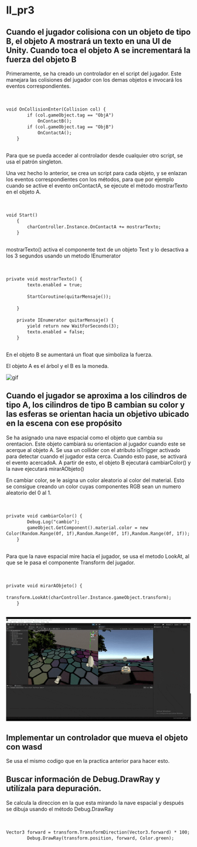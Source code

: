 # ll_pr3

## Cuando el jugador colisiona con un objeto de tipo B, el objeto A mostrará un texto en una UI de Unity. Cuando toca el objeto A se incrementará la fuerza del objeto B

Primeramente, se ha creado un controlador en el script del jugador. Este manejara las colisiones del jugador con los demas objetos e invocará los eventos correspondientes.

<pre><code>

void OnCollisionEnter(Collision col) {
        if (col.gameObject.tag == "ObjA") 
			OnContactB();
        if (col.gameObject.tag == "ObjB") 
			OnContactA();
    }

</code></pre>

Para que se pueda acceder al controlador desde cualquier otro script, se usa el patrón singleton.

Una vez hecho lo anterior, se crea un script para cada objeto, y se enlazan los eventos correspondientes con los métodos, para que por ejemplo cuando se active el evento onContactA, se ejecute el método mostrarTexto en el objeto A.


<pre><code>

void Start()
    {
        charController.Instance.OnContactA += mostrarTexto;
    }

</code></pre>

mostrarTexto() activa el componente text de un objeto Text y lo desactiva a los 3 segundos usando un metodo IEnumerator
<pre><code>

private void mostrarTexto() {
        texto.enabled = true;

        StartCoroutine(quitarMensaje());

    }

    private IEnumerator quitarMensaje() {
        yield return new WaitForSeconds(3);
        texto.enabled = false;
    }

</code></pre>

En el objeto B se aumentará un float que simboliza la fuerza.

El objeto A es el árbol y el B es la moneda.

![gif](./1.gif) 

## Cuando el jugador se aproxima a los cilindros de tipo A, los cilindros de tipo B cambian su color y las esferas se orientan hacia un objetivo ubicado en la escena con ese propósito

Se ha asignado una nave espacial como el objeto que cambia su orentacion. Este objeto cambiará su orientacion al jugador cuando este se acerque al objeto A. Se usa un collider con el atributo isTrigger activado para detectar cuando el jugador esta cerca. Cuando esto pase, se activará el evento acercadoA. A partir de esto, el objeto B ejecutará cambiarColor() y la nave ejecutará mirarAObjeto()

En cambiar color, se le asigna un color aleatorio al color del material. Esto se consigue creando un color cuyas componentes RGB sean un numero aleatorio del 0 al 1.

<pre><code>

private void cambiarColor() {
        Debug.Log("cambio");
        gameObject.GetComponent<Renderer>().material.color = new Color(Random.Range(0f, 1f),Random.Range(0f, 1f),Random.Range(0f, 1f));
    }

</code></pre>

Para que la nave espacial mire hacia el jugador, se usa el metodo LookAt, al que se le pasa el componente Transform del jugador.

<pre><code>

private void mirarAObjeto() {
        transform.LookAt(charController.Instance.gameObject.transform);
    }

</code></pre>

![gif](./2.gif) 


## Implementar un controlador que mueva el objeto con wasd

Se usa el mismo codigo que en la practica anterior para hacer esto.

## Buscar información de Debug.DrawRay y utilízala para depuración.

Se calcula la direccion en la que esta mirando la nave espacial y después se dibuja usando el método Debug.DrawRay

<pre><code>

Vector3 forward = transform.TransformDirection(Vector3.forward) * 100;
        Debug.DrawRay(transform.position, forward, Color.green);

</code></pre>


